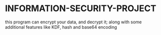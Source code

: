 # INFORMATION-SECURITY-PROJECT
 this program can encrypt your data, and decrypt it; along with some additional features like KDF, hash and base64 encoding
